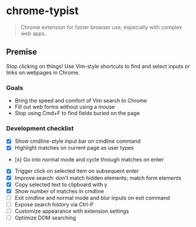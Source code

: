 # chrome-typist

> Chrome extension for faster browser use, especially with complex web apps.

## Premise
Stop clicking on things! Use Vim-style shortcuts to find and select inputs or links on webpages in Chrome.

### Goals
- Bring the speed and comfort of Vim search to Chrome
- Fill out web forms without using a mouse
- Stop using Cmd+F to find fields buried on the page

### Development checklist
- [x] Show cmdline-style input bar on cmdline command
- [x] Highlight matches on current page as user types
- [x} Go into normal mode and cycle through matches on enter
- [x] Trigger click on selected item on subsequent enter
- [x] Improve search: don't match hidden elements; match form elements
- [x] Copy selected text to clipboard with y
- [x] Show number of matches in cmdline
- [ ] Exit cmdline and normal mode and blur inputs on exit command
- [ ] Expose search history via Ctrl-P
- [ ] Customize appearance with extension settings
- [ ] Optimize DOM searching
